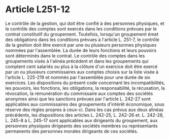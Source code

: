 # Article L251-12

Le contrôle de la gestion, qui doit être confié à des personnes physiques, et le contrôle des comptes sont exercés dans les conditions prévues par le contrat constitutif du groupement.   Toutefois, lorsqu'un groupement émet des obligations dans les conditions prévues à l'article L. 251-7, le contrôle de la gestion doit être exercé par une ou plusieurs personnes physiques nommées par l'assemblée. La durée de leurs fonctions et leurs pouvoirs sont déterminés dans le contrat.   Le contrôle des comptes dans les groupements visés à l'alinéa précédent et dans les groupements qui comptent cent salariés ou plus à la clôture d'un exercice doit être exercé par un ou plusieurs commissaires aux comptes choisis sur la liste visée à l'article L. 225-219 et nommés par l'assemblée pour une durée de six exercices. Les dispositions du présent code concernant les incompatibilités, les pouvoirs, les fonctions, les obligations, la responsabilité, la récusation, la révocation, la rémunération du commissaire aux comptes des sociétés anonymes ainsi que les sanctions prévues par l'article L. 242-27 sont applicables aux commissaires des groupements d'intérêt économique, sous réserve des règles propres à ceux-ci.   Dans les cas prévus aux deux alinéas précédents, les dispositions des articles L. 242-25, L. 242-26 et. L. 242-28, L. 245-8 à L. 245-17 sont applicables aux dirigeants du groupement, aux personnes physiques dirigeants des sociétés membres ou représentants permanents des personnes morales dirigeants de ces sociétés.